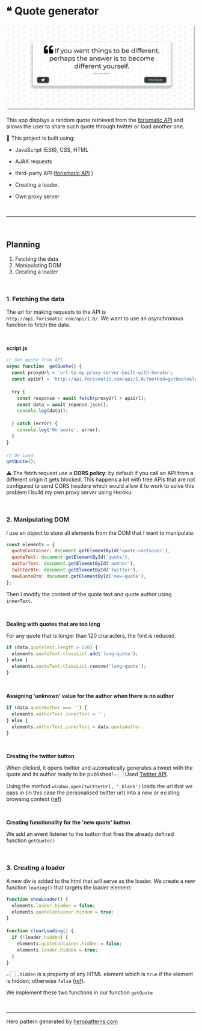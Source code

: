 # ❝ Quote generator

![cover](cover.png)



This app displays a random quote retrieved from the [forismatic API](https://forismatic.com/en/api/) and allows the user to share such quote through twitter or load another one. 

🧰 This project is built using:

- JavaScript (ES6), CSS, HTML
- AJAX requests
- third-party API ([forismatic API](https://forismatic.com/en/api/) )
- Creating a loader.

- Own proxy server 

<br />

---

<br />

## Planning

1. Fetching the data
2. Manipulating DOM
3. Creating a loader



<br />

### 1. Fetching the data 

The url for making requests to the API is `http://api.forismatic.com/api/1.0/`. We want to use an asynchronous function to fetch the data. 

<br />

**script.js**

```js
// Get quote from API
async function  getQuote() {
  const proxyUrl = 'url-to-my-proxy-server-built-with-heroku';
  const apiUrl = 'http://api.forismatic.com/api/1.0/?method=getQuote&lang=en&format=json';
  
  try {
    const response = await fetch(proxyUrl + apiUrl);
    const data = await reponse.json();
    console.log(data));
    
  } catch (error) {
    console.log('No quote', error);
  }
}

// On Load
getQuote();
```

⚠️ The fetch request use a **CORS policy**: by default if you call an API from a different origin it gets blocked. This happens a lot with free APIs that are not configured to send CORS headers which would allow it to work to solve this problem I build my own proxy server using Heroku.

<br />

### 2. Manipulating DOM

I use an object to store all elements from the DOM that I want to manipulate:

```js
const elements = {
  quoteContainer: document.getElementById('quote-container'),
  quoteText: document.getElementById('quote'),
  authorText: document.getElementById('author'),
  twitterBtn: document.getElementById('twitter'),
  newQuoteBtn: document.getElementById('new-quote'),
};
```

Then I modify the content of the quote text and quote author using `innerText`.

<br />

**Dealing with quotes that are too long**

For any quote that is longer than 120 characters, the font is reduced.

```js
if (data.quoteText.length > 120) {
  elements.quoteText.classList.add('long-quote');
} else {
  elements.quoteText.classList.remove('long-quote');
}
```



<br />

**Assigning 'unknown'  value for the author when there is no author**

```js
if (data.quoteAuthor === '') {
  elements.authorText.innerText = '';
} else {
  elements.authorText.innerText = data.quoteAuthor.
}
```

<br />

**Creating the twitter button**

When clicked, it opens twitter and automatically generates a tweet with the quote and its author ready to be published! 👉🏻 Used [Twitter API](https://developer.twitter.com/en/docs/twitter-for-websites/tweet-button/guides/web-intent).

Using the method `window.open(twitterUrl, '_blank')` loads the url that we pass in (in this case the personalised twitter url) into a new or existing browsing context ([ref](https://developer.mozilla.org/en-US/docs/Web/API/Window/open))







<br />

**Creating functionality for the 'new quote' button**

We add an event listener to the button that fires the already defined function `getQuote()`

<br />



### 3. Creating a loader

A new div is added to the html that will serve as the loader. We create a new function `loading()` that targets the loader element:

```js
function showLoader() {
  elements.loader.hidden = false;
  elements.quoteContainer.hidden = true;
}

function clearLoading() {
  if (!loader.hidden) {
    elements.quoteContainer.hidden = false;
    elements.loader.hidden = true;
  }
}
```

👉🏻 `.hidden` is a property of any HTML element which is `true` if the element is hidden; otherwise `false` ([ref](https://developer.mozilla.org/en-US/docs/Web/API/HTMLElement/hidden)).

We implement these two functions in our function `getQuote`





<br />



---

Hero pattern generated by [heropatterns.com](https://www.heropatterns.com/)

